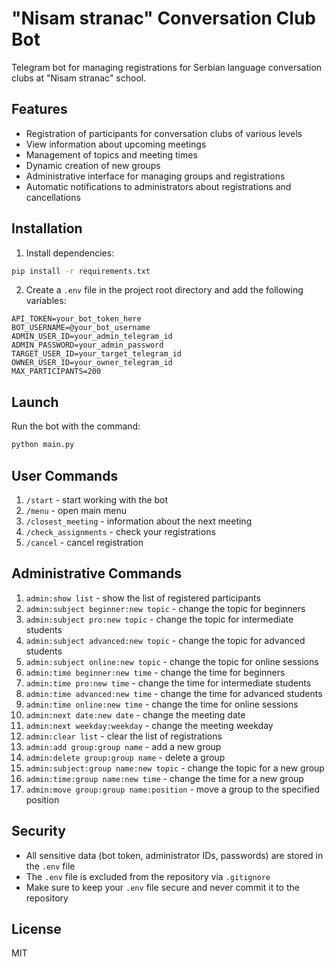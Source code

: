 # "Nisam stranac" Conversation Club Bot

Telegram bot for managing registrations for Serbian language conversation clubs at "Nisam stranac" school.

## Features

- Registration of participants for conversation clubs of various levels
- View information about upcoming meetings
- Management of topics and meeting times
- Dynamic creation of new groups
- Administrative interface for managing groups and registrations
- Automatic notifications to administrators about registrations and cancellations

## Installation

1. Install dependencies:
```bash
pip install -r requirements.txt
```

2. Create a `.env` file in the project root directory and add the following variables:
```
API_TOKEN=your_bot_token_here
BOT_USERNAME=@your_bot_username
ADMIN_USER_ID=your_admin_telegram_id
ADMIN_PASSWORD=your_admin_password
TARGET_USER_ID=your_target_telegram_id
OWNER_USER_ID=your_owner_telegram_id
MAX_PARTICIPANTS=200
```

## Launch

Run the bot with the command:
```bash
python main.py
```

## User Commands

1. `/start` - start working with the bot
2. `/menu` - open main menu
3. `/closest_meeting` - information about the next meeting
4. `/check_assignments` - check your registrations
5. `/cancel` - cancel registration

## Administrative Commands

1. `admin:show list` - show the list of registered participants
2. `admin:subject beginner:new topic` - change the topic for beginners
3. `admin:subject pro:new topic` - change the topic for intermediate students
4. `admin:subject advanced:new topic` - change the topic for advanced students
5. `admin:subject online:new topic` - change the topic for online sessions
6. `admin:time beginner:new time` - change the time for beginners
7. `admin:time pro:new time` - change the time for intermediate students
8. `admin:time advanced:new time` - change the time for advanced students
9. `admin:time online:new time` - change the time for online sessions
10. `admin:next date:new date` - change the meeting date
11. `admin:next weekday:weekday` - change the meeting weekday
12. `admin:clear list` - clear the list of registrations
13. `admin:add group:group name` - add a new group
14. `admin:delete group:group name` - delete a group
15. `admin:subject:group name:new topic` - change the topic for a new group
16. `admin:time:group name:new time` - change the time for a new group
17. `admin:move group:group name:position` - move a group to the specified position

## Security

- All sensitive data (bot token, administrator IDs, passwords) are stored in the `.env` file
- The `.env` file is excluded from the repository via `.gitignore`
- Make sure to keep your `.env` file secure and never commit it to the repository

## License

MIT
